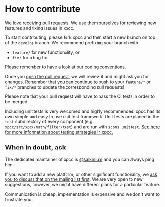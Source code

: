 # How to contribute

We love receiving pull requests. We use them ourselves for reviewing new features and fixing issues in xpcc.

To start contributing, please fork xpcc and then start a new branch on top of the `develop` branch.
We recommend prefixing your branch with
- `feature/` for new functionality, or
- `fix/` for a bug fix.

Please remember to have a look at [our](https://github.com/roboterclubaachen/xpcc-doc/blob/master/source/developer/coding_conventions.rst)
[coding](https://github.com/roboterclubaachen/xpcc-doc/blob/master/source/developer/coding_conventions.cpp)
[conventions](https://github.com/roboterclubaachen/xpcc-doc/blob/master/source/developer/coding_conventions.hpp).

Once you [open the pull request](https://github.com/roboterclubaachen/xpcc/pulls), we will review it and might ask you for changes.
Remember that you can continue to push to your `feature/*` or `fix/*` branches to update the corresponding pull requests!

Please note that your pull request will have to pass the CI tests in order to be merged.

Including unit tests is very welcomed and highly recommended. xpcc has its own simple and easy to use unit test framework. Unit tests are placed in the `test` subdirectory of every component (e.g. `xpcc/src/xpcc/math/filter/test`) and are run with `scons unittest`. [See here for more information about testing strategies in xpcc.](TESTING.md)

## When in doubt, ask

The dedicated maintainer of xpcc is [@salkinium](https://github.com/salkinium) and you can always ping him.

If you want to add a new platform, or other significant functionality, we [ask you to discuss that on the mailing list first](http://mailman.rwth-aachen.de/mailman/listinfo/xpcc-dev). We are very open to new suggestions, however, we might have different plans for a particular feature.

Communication is cheap, implementation is expensive and we don't want to frustrate you.
